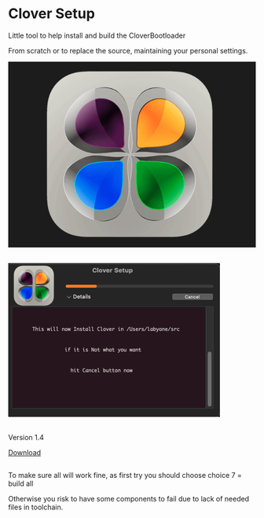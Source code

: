 # Clover Setup
Little tool to help install and build the CloverBootloader

From scratch or to replace the source, maintaining your personal settings.

![img src](Image1.png)
##

![img src](image3.png)
##
Version 1.4 

[Download](https://github.com/LAbyOne/Clover-Builder/raw/main/Clover_Setup.dmg)
##
To make sure all will work fine, as first try you should choose choice 7 = build all

Otherwise you risk to have some components to fail due to lack of needed files in toolchain.
##
